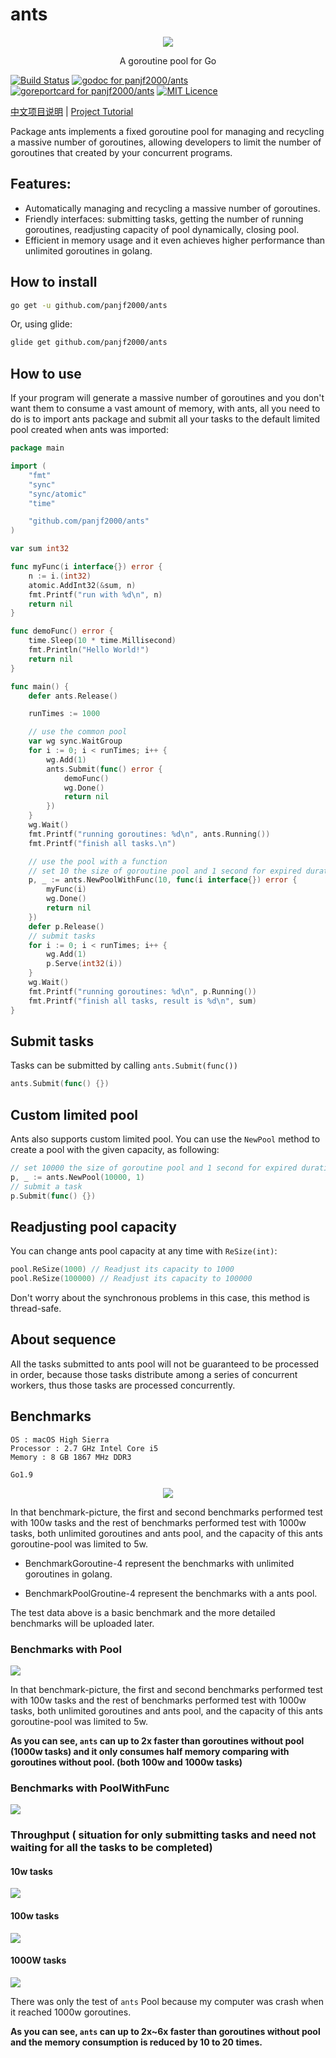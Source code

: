 # ants

<div align="center"><img src="ants_logo.png"/></div>

<p align="center">A goroutine pool for Go</p>


[![Build Status][1]][2]
[![godoc for panjf2000/ants][3]][4]
[![goreportcard for panjf2000/ants][5]][6]
[![MIT Licence][7]][8]

[中文项目说明](README_ZH.md) | [Project Tutorial](http://blog.taohuawu.club/article/42)

Package ants implements a fixed goroutine pool for managing and recycling a massive number of goroutines, allowing developers to limit the number of goroutines that created by your concurrent programs.

## Features:

- Automatically managing and recycling a massive number of goroutines.
- Friendly interfaces: submitting tasks, getting the number of running goroutines, readjusting capacity of pool dynamically, closing pool.
- Efficient in memory usage and it even achieves higher performance than unlimited goroutines in golang.


## How to install

``` sh
go get -u github.com/panjf2000/ants
```

Or, using glide:

``` sh
glide get github.com/panjf2000/ants
```

## How to use
If your program will generate a massive number of goroutines and you don't want them to consume a vast amount of memory, with ants, all you need to do is to import ants package and submit all your tasks to the default limited pool created when ants was imported:

``` go
package main

import (
	"fmt"
	"sync"
	"sync/atomic"
	"time"

	"github.com/panjf2000/ants"
)

var sum int32

func myFunc(i interface{}) error {
	n := i.(int32)
	atomic.AddInt32(&sum, n)
	fmt.Printf("run with %d\n", n)
	return nil
}

func demoFunc() error {
	time.Sleep(10 * time.Millisecond)
	fmt.Println("Hello World!")
	return nil
}

func main() {
	defer ants.Release()

	runTimes := 1000

	// use the common pool
	var wg sync.WaitGroup
	for i := 0; i < runTimes; i++ {
		wg.Add(1)
		ants.Submit(func() error {
			demoFunc()
			wg.Done()
			return nil
		})
	}
	wg.Wait()
	fmt.Printf("running goroutines: %d\n", ants.Running())
	fmt.Printf("finish all tasks.\n")

	// use the pool with a function
	// set 10 the size of goroutine pool and 1 second for expired duration
	p, _ := ants.NewPoolWithFunc(10, func(i interface{}) error {
		myFunc(i)
		wg.Done()
		return nil
	})
	defer p.Release()
	// submit tasks
	for i := 0; i < runTimes; i++ {
		wg.Add(1)
		p.Serve(int32(i))
	}
	wg.Wait()
	fmt.Printf("running goroutines: %d\n", p.Running())
	fmt.Printf("finish all tasks, result is %d\n", sum)
}
```

## Submit tasks
Tasks can be submitted by calling `ants.Submit(func())`
```go
ants.Submit(func() {})
```

## Custom limited pool
Ants also supports custom limited pool. You can use the `NewPool` method to create a pool with the given capacity, as following:

``` go
// set 10000 the size of goroutine pool and 1 second for expired duration
p, _ := ants.NewPool(10000, 1)
// submit a task
p.Submit(func() {})
```

## Readjusting pool capacity
You can change ants pool capacity at any time with `ReSize(int)`:

``` go
pool.ReSize(1000) // Readjust its capacity to 1000
pool.ReSize(100000) // Readjust its capacity to 100000
```

Don't worry about the synchronous problems in this case, this method is thread-safe.

## About sequence
All the tasks submitted to ants pool will not be guaranteed to be processed in order, because those tasks distribute among a series of concurrent workers, thus those tasks are processed concurrently.

## Benchmarks

```
OS : macOS High Sierra
Processor : 2.7 GHz Intel Core i5
Memory : 8 GB 1867 MHz DDR3

Go1.9
```

<div align="center"><img src="ants_benchmarks.png"/></div>

 In that benchmark-picture, the first and second benchmarks performed test with 100w tasks and the rest of benchmarks performed test with 1000w tasks, both unlimited goroutines and ants pool, and the capacity of this ants goroutine-pool was limited to 5w.

- BenchmarkGoroutine-4 represent the benchmarks with unlimited goroutines in golang.

- BenchmarkPoolGroutine-4 represent the benchmarks with a ants pool.

The test data above is a basic benchmark and the more detailed benchmarks will be uploaded later.

### Benchmarks with Pool 

![](benchmark_pool.png)

In that benchmark-picture, the first and second benchmarks performed test with 100w tasks and the rest of benchmarks performed test with 1000w tasks, both unlimited goroutines and ants pool, and the capacity of this ants goroutine-pool was limited to 5w.

**As you can see, `ants` can up to 2x faster than goroutines without pool (1000w tasks) and it only consumes half memory comparing with goroutines without pool. (both 100w and 1000w tasks)**

### Benchmarks with PoolWithFunc

![](ants_bench_poolwithfunc.png)



### Throughput ( situation for  only submitting tasks and  need not waiting  for all the tasks to be completed) 

#### 10w tasks

![](ants_bench_10w.png)

#### 100w tasks

![](ants_bench_100w.png)

#### 1000W tasks

![](ants_bench_1000w.png)

There was only the test of `ants` Pool because my computer was crash when it reached 1000w goroutines. 

**As you can see, `ants` can up to 2x~6x faster than goroutines without pool and the memory consumption is reduced by 10 to 20 times.**

[1]: https://travis-ci.com/panjf2000/ants.svg?branch=master
[2]: https://travis-ci.com/panjf2000/ants
[3]: https://godoc.org/github.com/panjf2000/ants?status.svg
[4]: https://godoc.org/github.com/panjf2000/ants
[5]: https://goreportcard.com/badge/github.com/panjf2000/ants
[6]: https://goreportcard.com/report/github.com/panjf2000/ants
[7]: https://badges.frapsoft.com/os/mit/mit.svg?v=103
[8]: https://opensource.org/licenses/mit-license.php
